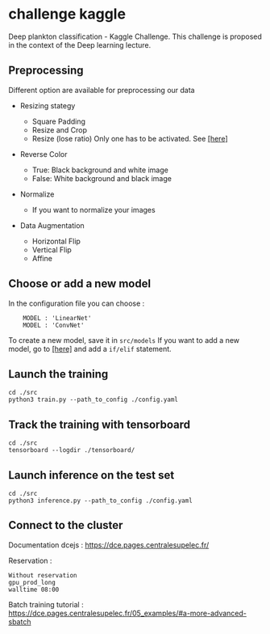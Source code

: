 # challenge kaggle

Deep plankton classification - Kaggle Challenge. This challenge is proposed in the context of the Deep learning lecture.

## Preprocessing

Different option are available for preprocessing our data

- Resizing stategy
  - Square Padding
  - Resize and Crop
  - Resize (lose ratio)
Only one has to be activated. See <a href="https://gitlab-student.centralesupelec.fr/2018barreeg/challenge-kaggle/-/blob/master/src/config.yaml#L5" title="load_model">[here]</a>

- Reverse Color
  - True: Black background and white image
  - False: White background and black image
- Normalize
  - If you want to normalize your images
- Data Augmentation
  - Horizontal Flip
  - Vertical Flip
  - Affine

## Choose or add a new model

In the configuration file you can choose :
```
    MODEL : 'LinearNet'
    MODEL : 'ConvNet'
```
To create a new model, save it in `src/models`
If you want to add a new model, go to <a href="https://gitlab-student.centralesupelec.fr/2018barreeg/challenge-kaggle/-/blob/master/src/tools/utils.py#L22" title="load_model">[here]</a> and add a `if/elif` statement.

## Launch the training

```
cd ./src
python3 train.py --path_to_config ./config.yaml
```

## Track the training with tensorboard

```
cd ./src
tensorboard --logdir ./tensorboard/
```

## Launch inference on the test set

```
cd ./src
python3 inference.py --path_to_config ./config.yaml
```

## Connect to the cluster

Documentation dcejs : https://dce.pages.centralesupelec.fr/

Reservation :
```
Without reservation
gpu_prod_long
walltime 08:00
```

Batch training tutorial :
https://dce.pages.centralesupelec.fr/05_examples/#a-more-advanced-sbatch
